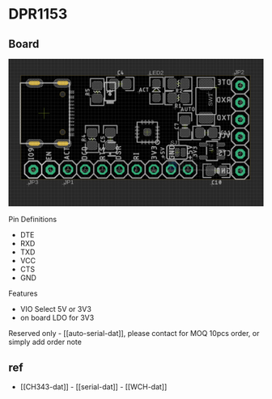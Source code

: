 
# DPR1153 


## Board 


![](2023-11-30-17-11-55.png)

Pin Definitions 

- DTE
- RXD
- TXD
- VCC
- CTS
- GND 

Features 
- VIO Select 5V or 3V3 
- on board LDO for 3V3 

Reserved only - [[auto-serial-dat]], please contact for MOQ 10pcs order, or simply add order note


## ref 

- [[CH343-dat]] - [[serial-dat]] - [[WCH-dat]]